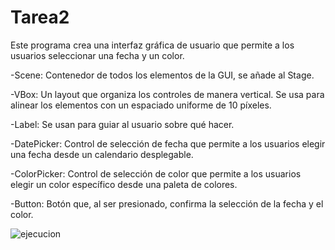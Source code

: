 # Tarea2

Este programa crea una interfaz gráfica de usuario que permite a los usuarios seleccionar una fecha y un color.

-Scene:
Contenedor de todos los elementos de la GUI, se añade al Stage.

-VBox:
Un layout que organiza los controles de manera vertical. Se usa para alinear los elementos con un espaciado uniforme de 10 píxeles.

-Label:
Se usan para guiar al usuario sobre qué hacer.

-DatePicker:
Control de selección de fecha que permite a los usuarios elegir una fecha desde un calendario desplegable.

-ColorPicker:
Control de selección de color que permite a los usuarios elegir un color específico desde una paleta de colores.

-Button:
Botón que, al ser presionado, confirma la selección de la fecha y el color.

![ejecucion](https://github.com/CentenoTapia/Tarea2/assets/168596867/086dc639-d400-4b1d-92c0-293b016a04f7)

